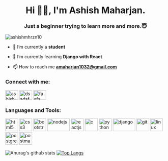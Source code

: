 <h1 align="center">Hi 👋👋, I'm Ashish Maharjan.</h1>
<h3 align="center">Just a beginner trying to learn more and more.😇</h3>

<p align="left"> <img src="https://komarev.com/ghpvc/?username=ashishmhrzn10" alt="ashishmhrzn10" /> </p>

- 🔭 I’m currently a **student**

- 🌱 I’m currently learning **Django with React**

- 📫 How to reach me **amaharjan1032@gmail.com**

<p align="left">
<h3 align="left">Connect with me:</h3>
<a href="https://www.facebook.com/amaharjan1032" target="blank"><img align="center" src="https://cdn.jsdelivr.net/npm/simple-icons@3.0.1/icons/facebook.svg" alt="ashish maharjan" height="30" width="40" /></a>
<a href="https://www.instagram.com/ashish_mhrzn10/" target="blank"><img align="center" src="https://cdn.jsdelivr.net/npm/simple-icons@3.0.1/icons/instagram.svg" alt="dsadafa" height="30" width="40" /></a>
<a href="https://www.linkedin.com/in/%C3%A3shish-mhrzn-59b7b4188/" target="blank"><img align="center" src="https://cdn.jsdelivr.net/npm/simple-icons@3.0.1/icons/linkedin.svg" alt="fasfa" height="30" width="40" /></a>
</p>

<h3 align="left">Languages and Tools:</h3>
<p align="left"><img src="https://www.vectorlogo.zone/logos/w3_html5/w3_html5-icon.svg" alt="html5" width="40" height="40"/> 
<img src="https://www.flaticon.com/svg/static/icons/svg/732/732190.svg" alt="css3" width="40" height="40"/>
<img src="https://www.vectorlogo.zone/logos/getbootstrap/getbootstrap-icon.svg" alt="bootstrap" width="40" height="40"/>
<img src="https://www.vectorlogo.zone/logos/nodejs/nodejs-ar21.svg" alt="nodejs" width="70" height="40"/>
<img src="https://www.vectorlogo.zone/logos/reactjs/reactjs-icon.svg" alt="reactjs" width="40" height="40"/>
<img src="https://www.flaticon.com/svg/static/icons/svg/3600/3600912.svg" alt="c" width="40" height="40"/>
<img src="https://www.vectorlogo.zone/logos/python/python-icon.svg" alt="python" width="40" height="40"/>
<img src="https://www.vectorlogo.zone/logos/djangoproject/djangoproject-ar21.svg" alt="django" width="70" height="40"/>
<img src="https://www.vectorlogo.zone/logos/git-scm/git-scm-icon.svg" alt="git" width="40" height="40"/>
<img src="https://www.vectorlogo.zone/logos/linux/linux-icon.svg" alt="linux" width="40" height="40"/>
<img src="https://www.vectorlogo.zone/logos/postgresql/postgresql-icon.svg" alt="postgres" width="40" height="40"/>
<img src="https://www.vectorlogo.zone/logos/getpostman/getpostman-icon.svg" alt="postman" width="40" height="40"/>
</p>

![Anurag's github stats](https://github-readme-stats.spielers.vercel.app/api?username=ashishmhrzn10&show_icons=true&theme=chartreuse-dark)
[![Top Langs](https://github-readme-stats.spielers.vercel.app/api/top-langs/?username=ashishmhrzn10&layout=compact&theme=chartreuse-dark)](https://github.com/anuraghazra/github-readme-stats)

<!--
**AshishMhrzn10/AshishMhrzn10** is a ✨ _special_ ✨ repository because its `README.md` (this file) appears on your GitHub profile.

Here are some ideas to get you started:

- 🔭 I’m currently working on ...
- 🌱 I’m currently learning ...
- 👯 I’m looking to collaborate on ...
- 🤔 I’m looking for help with ...
- 💬 Ask me about ...
- 📫 How to reach me: ...
- 😄 Pronouns: ...
- ⚡ Fun fact: ...
-->
